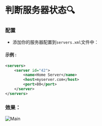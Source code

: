 # 判断服务器状态:mag:

### 配置

- 添加你的服务器配置到`servers.xml`文件中：

#### 示例 :

```xml
<servers>
	<server id="42">
		<name>Home Server</name>
		<host>myserver.com</host>
		<port>80</port>
	</server>
</servers>
``` 

### 效果：

![Main](https://github.com/p1rox/Check-Server-Status/raw/master/img/main.png)
